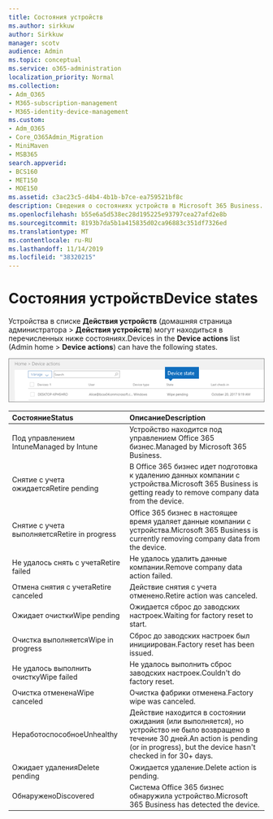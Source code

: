 ```yaml
---
title: Состояния устройств
ms.author: sirkkuw
author: Sirkkuw
manager: scotv
audience: Admin
ms.topic: conceptual
ms.service: o365-administration
localization_priority: Normal
ms.collection:
- Adm_O365
- M365-subscription-management
- M365-identity-device-management
ms.custom:
- Adm_O365
- Core_O365Admin_Migration
- MiniMaven
- MSB365
search.appverid:
- BCS160
- MET150
- MOE150
ms.assetid: c3ac23c5-d4b4-4b1b-b7ce-ea759521bf8c
description: Сведения о состояниях устройств в Microsoft 365 Business.
ms.openlocfilehash: b55e6a5d538ec28d195225e93797cea27afd2e8b
ms.sourcegitcommit: 8193b7da5b1a415835d02ca96883c351df7326ed
ms.translationtype: MT
ms.contentlocale: ru-RU
ms.lasthandoff: 11/14/2019
ms.locfileid: "38320215"
---
```

# <a name="device-states"></a><span data-ttu-id="6c003-103">Состояния устройств</span><span class="sxs-lookup"><span data-stu-id="6c003-103">Device states</span></span>

<span data-ttu-id="6c003-104">Устройства в списке **Действия устройств** (домашняя страница администратора \> **Действия устройств**) могут находиться в перечисленных ниже состояниях.</span><span class="sxs-lookup"><span data-stu-id="6c003-104">Devices in the **Device actions** list (Admin home \> **Device actions**) can have the following states.</span></span>
  
![In the Device actions list, you can see the Devices states.](media/a621c47e-45d9-4e1a-beb9-c03254d40c1d.png)
  
|<span data-ttu-id="6c003-106">**Состояние**</span><span class="sxs-lookup"><span data-stu-id="6c003-106">**Status**</span></span>|<span data-ttu-id="6c003-107">**Описание**</span><span class="sxs-lookup"><span data-stu-id="6c003-107">**Description**</span></span>|
|:-----|:-----|
|<span data-ttu-id="6c003-108">Под управлением Intune</span><span class="sxs-lookup"><span data-stu-id="6c003-108">Managed by Intune</span></span>  <br/> |<span data-ttu-id="6c003-109">Устройство находится под управлением Office 365 бизнес.</span><span class="sxs-lookup"><span data-stu-id="6c003-109">Managed by Microsoft 365 Business.</span></span>  <br/> |
|<span data-ttu-id="6c003-110">Снятие с учета ожидается</span><span class="sxs-lookup"><span data-stu-id="6c003-110">Retire pending</span></span>  <br/> |<span data-ttu-id="6c003-111">В Office 365 бизнес идет подготовка к удалению данных компании с устройства.</span><span class="sxs-lookup"><span data-stu-id="6c003-111">Microsoft 365 Business is getting ready to remove company data from the device.</span></span>  <br/> |
|<span data-ttu-id="6c003-112">Снятие с учета выполняется</span><span class="sxs-lookup"><span data-stu-id="6c003-112">Retire in progress</span></span>  <br/> |<span data-ttu-id="6c003-113">Office 365 бизнес в настоящее время удаляет данные компании с устройства.</span><span class="sxs-lookup"><span data-stu-id="6c003-113">Microsoft 365 Business is currently removing company data from the device.</span></span>  <br/> |
|<span data-ttu-id="6c003-114">Не удалось снять с учета</span><span class="sxs-lookup"><span data-stu-id="6c003-114">Retire failed</span></span>  <br/> | <span data-ttu-id="6c003-115">Не удалось удалить данные компании.</span><span class="sxs-lookup"><span data-stu-id="6c003-115">Remove company data action failed.</span></span>  <br/> |
|<span data-ttu-id="6c003-116">Отмена снятия с учета</span><span class="sxs-lookup"><span data-stu-id="6c003-116">Retire canceled</span></span>  <br/> |<span data-ttu-id="6c003-117">Действие снятия с учета отменено.</span><span class="sxs-lookup"><span data-stu-id="6c003-117">Retire action was canceled.</span></span>  <br/> |
|<span data-ttu-id="6c003-118">Ожидает очистки</span><span class="sxs-lookup"><span data-stu-id="6c003-118">Wipe pending</span></span>  <br/> |<span data-ttu-id="6c003-119">Ожидается сброс до заводских настроек.</span><span class="sxs-lookup"><span data-stu-id="6c003-119">Waiting for factory reset to start.</span></span>  <br/> |
|<span data-ttu-id="6c003-120">Очистка выполняется</span><span class="sxs-lookup"><span data-stu-id="6c003-120">Wipe in progress</span></span>  <br/> |<span data-ttu-id="6c003-121">Сброс до заводских настроек был инициирован.</span><span class="sxs-lookup"><span data-stu-id="6c003-121">Factory reset has been issued.</span></span>  <br/> |
|<span data-ttu-id="6c003-122">Не удалось выполнить очистку</span><span class="sxs-lookup"><span data-stu-id="6c003-122">Wipe failed</span></span>  <br/> |<span data-ttu-id="6c003-123">Не удалось выполнить сброс заводских настроек.</span><span class="sxs-lookup"><span data-stu-id="6c003-123">Couldn't do factory reset.</span></span>  <br/> |
|<span data-ttu-id="6c003-124">Очистка отменена</span><span class="sxs-lookup"><span data-stu-id="6c003-124">Wipe canceled</span></span>  <br/> |<span data-ttu-id="6c003-125">Очистка фабрики отменена.</span><span class="sxs-lookup"><span data-stu-id="6c003-125">Factory wipe was canceled.</span></span>  <br/> |
|<span data-ttu-id="6c003-126">Неработоспособное</span><span class="sxs-lookup"><span data-stu-id="6c003-126">Unhealthy</span></span>  <br/> |<span data-ttu-id="6c003-127">Действие находится в состоянии ожидания (или выполняется), но устройство не было возвращено в течение 30 дней.</span><span class="sxs-lookup"><span data-stu-id="6c003-127">An action is pending (or in progress), but the device hasn't checked in for 30+ days.</span></span>  <br/> |
|<span data-ttu-id="6c003-128">Ожидает удаления</span><span class="sxs-lookup"><span data-stu-id="6c003-128">Delete pending</span></span>  <br/> |<span data-ttu-id="6c003-129">Ожидается удаление.</span><span class="sxs-lookup"><span data-stu-id="6c003-129">Delete action is pending.</span></span>  <br/> |
|<span data-ttu-id="6c003-130">Обнаружено</span><span class="sxs-lookup"><span data-stu-id="6c003-130">Discovered</span></span>  <br/> |<span data-ttu-id="6c003-131">Система Office 365 бизнес обнаружила устройство.</span><span class="sxs-lookup"><span data-stu-id="6c003-131">Microsoft 365 Business has detected the device.</span></span>  <br/> |
   

